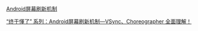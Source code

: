 





[Android屏幕刷新机制](https://www.cnblogs.com/dasusu/p/8311324.html)

[“终于懂了” 系列：Android屏幕刷新机制—VSync、Choreographer 全面理解！](https://juejin.cn/post/6863756420380196877#heading-18)